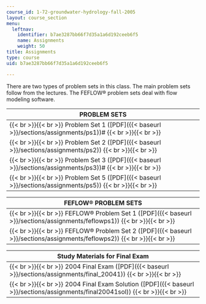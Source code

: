 ```yaml
---
course_id: 1-72-groundwater-hydrology-fall-2005
layout: course_section
menu:
  leftnav:
    identifier: b7ae3287bb66f7d35a1a6d192ceeb6f5
    name: Assignments
    weight: 50
title: Assignments
type: course
uid: b7ae3287bb66f7d35a1a6d192ceeb6f5

---
```


There are two types of problem sets in this class. The main problem sets follow from the lectures. The FEFLOW® problem sets deal with flow modeling software.

| PROBLEM SETS |
| --- |
|  {{< br >}}{{< br >}} Problem Set 1 ([PDF]({{< baseurl >}}/sections/assignments/ps1))# {{< br >}}{{< br >}}  |
|  {{< br >}}{{< br >}} Problem Set 2 ([PDF]({{< baseurl >}}/sections/assignments/ps2)) {{< br >}}{{< br >}}  |
|  {{< br >}}{{< br >}} Problem Set 3 ([PDF]({{< baseurl >}}/sections/assignments/ps3))# {{< br >}}{{< br >}}  |
|  {{< br >}}{{< br >}} Problem Set 5 ([PDF]({{< baseurl >}}/sections/assignments/ps5)) {{< br >}}{{< br >}}  

| FEFLOW® PROBLEM SETS |
| --- |
|  {{< br >}}{{< br >}} FEFLOW® Problem Set 1 ([PDF]({{< baseurl >}}/sections/assignments/feflowps1)) {{< br >}}{{< br >}}  |
|  {{< br >}}{{< br >}} FEFLOW® Problem Set 2 ([PDF]({{< baseurl >}}/sections/assignments/feflowps2)) {{< br >}}{{< br >}}  

| Study Materials for Final Exam |
| --- |
|  {{< br >}}{{< br >}} 2004 Final Exam ([PDF]({{< baseurl >}}/sections/assignments/final_20041)) {{< br >}}{{< br >}}  |
|  {{< br >}}{{< br >}} 2004 Final Exam Solution ([PDF]({{< baseurl >}}/sections/assignments/final20041sol)) {{< br >}}{{< br >}}